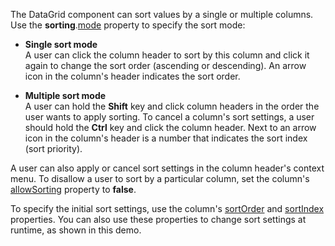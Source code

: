 The DataGrid component can sort values by a single or multiple columns. Use the **sorting**.[mode](/Documentation/ApiReference/UI_Components/dxDataGrid/Configuration/sorting/#mode) property to specify the sort mode:

- **Single sort mode**       
A user can click the column header to sort by this column and click it again to change the sort order (ascending or descending). An arrow icon in the column's header indicates the sort order.

- **Multiple sort mode**         
A user can hold the **Shift** key and click column headers in the order the user wants to apply sorting. To cancel a column's sort settings, a user should hold the **Ctrl** key and click the column header. Next to an arrow icon in the column's header is a number that indicates the sort index (sort priority).


A user can also apply or cancel sort settings in the column header's context menu. To disallow a user to sort by a particular column, set the column's [allowSorting](/Documentation/ApiReference/UI_Components/dxDataGrid/Configuration/columns/#allowSorting) property to **false**.

To specify the initial sort settings, use the column's [sortOrder](/Documentation/ApiReference/UI_Components/dxDataGrid/Configuration/columns/#sortOrder) and [sortIndex](/Documentation/ApiReference/UI_Components/dxDataGrid/Configuration/columns/#sortIndex) properties. You can also use these properties to change sort settings at runtime, as shown in this demo.